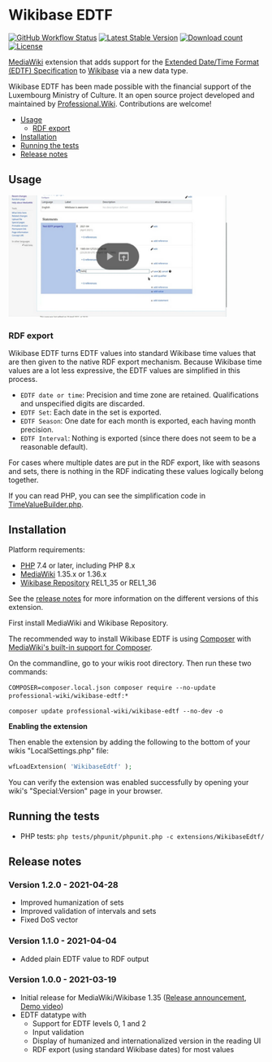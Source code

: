 # Wikibase EDTF

[![GitHub Workflow Status](https://img.shields.io/github/workflow/status/ProfessionalWiki/WikibaseEdtf/CI/master)](https://github.com/ProfessionalWiki/WikibaseEdtf/actions?query=workflow%3ACI)
[![Latest Stable Version](https://poser.pugx.org/professional-wiki/wikibase-edtf/version.png)](https://packagist.org/packages/professional-wiki/wikibase-edtf)
[![Download count](https://poser.pugx.org/professional-wiki/wikibase-edtf/d/total.png)](https://packagist.org/packages/professional-wiki/wikibase-edtf)
[![License](https://img.shields.io/packagist/l/professional-wiki/wikibase-edtf)](LICENSE)

[MediaWiki] extension that adds support for the [Extended Date/Time Format (EDTF) Specification][EDTF] to [Wikibase] via a new data type.

Wikibase EDTF has been made possible with the financial support of the Luxembourg Ministry of Culture.
It an open source project developed and maintained by [Professional.Wiki]. Contributions are welcome!

- [Usage](#usage)
	- [RDF export](#rdf-export)
- [Installation](#installation)
- [Running the tests](#running-the-tests)
- [Release notes](#release-notes)

## Usage

<a href="https://www.youtube.com/watch?v=U5ndjtuDPf8"><img src=".github/youtube.png" width="430px" title="Play video" /></a>

### RDF export

Wikibase EDTF turns EDTF values into standard Wikibase time values that are then given to the native RDF export mechanism. Because Wikibase time values are a lot less expressive, the EDTF values are simplified in this process.

* `EDTF date or time`: Precision and time zone are retained. Qualifications and unspecified digits are discarded. 
* `EDTF Set`: Each date in the set is exported.
* `EDTF Season`: One date for each month is exported, each having month precision.
* `EDTF Interval`: Nothing is exported (since there does not seem to be a reasonable default).

For cases where multiple dates are put in the RDF export, like with seasons and sets, there is nothing in the RDF indicating these values logically belong together.

If you can read PHP, you can see the simplification code in [TimeValueBuilder.php](src/Services/TimeValueBuilder.php).

## Installation

Platform requirements:

* [PHP] 7.4 or later, including PHP 8.x
* [MediaWiki] 1.35.x or 1.36.x
* [Wikibase Repository] REL1_35 or REL1_36

See the [release notes](#release-notes) for more information on the different versions of this extension.

First install MediaWiki and Wikibase Repository.

The recommended way to install Wikibase EDTF is using [Composer] with
[MediaWiki's built-in support for Composer][Composer install].

On the commandline, go to your wikis root directory. Then run these two commands:

```shell script
COMPOSER=composer.local.json composer require --no-update professional-wiki/wikibase-edtf:*
```
```shell script
composer update professional-wiki/wikibase-edtf --no-dev -o
```

**Enabling the extension**

Then enable the extension by adding the following to the bottom of your wikis "LocalSettings.php" file:

```php
wfLoadExtension( 'WikibaseEdtf' );
```

You can verify the extension was enabled successfully by opening your wiki's "Special:Version" page in your browser.

## Running the tests

* PHP tests: `php tests/phpunit/phpunit.php -c extensions/WikibaseEdtf/`

## Release notes

### Version 1.2.0 - 2021-04-28

* Improved humanization of sets
* Improved validation of intervals and sets
* Fixed DoS vector

### Version 1.1.0 - 2021-04-04

* Added plain EDTF value to RDF output

### Version 1.0.0 - 2021-03-19

* Initial release for MediaWiki/Wikibase 1.35 ([Release announcement], [Demo video])
* EDTF datatype with
  	* Support for EDTF levels 0, 1 and 2
	* Input validation
	* Display of humanized and internationalized version in the reading UI
	* RDF export (using standard Wikibase dates) for most values

[Professional.Wiki]: https://professional.wiki
[EDTF]: https://www.loc.gov/standards/datetime/
[Wikibase]: https://wikibase.consulting/what-is-wikibase/
[MediaWiki]: https://www.mediawiki.org
[PHP]: https://www.php.net
[Wikibase Repository]: https://www.mediawiki.org/wiki/Extension:Wikibase_Repository
[Composer]: https://getcomposer.org
[Composer install]: https://professional.wiki/en/articles/installing-mediawiki-extensions-with-composer
[Release announcement]: https://wikibase.consulting/wikibase-edtf/
[Demo video]: https://www.youtube.com/watch?v=U5ndjtuDPf8
